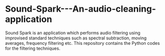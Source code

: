 # Sound-Spark---An-audio-cleaning-application
Sound Spark is an application which performs audio filtering using improvised standard techniques such as spectral subtraction, moving averages, frequency filtering etc.
This repository contains the Python codes for the filtering techniques.


